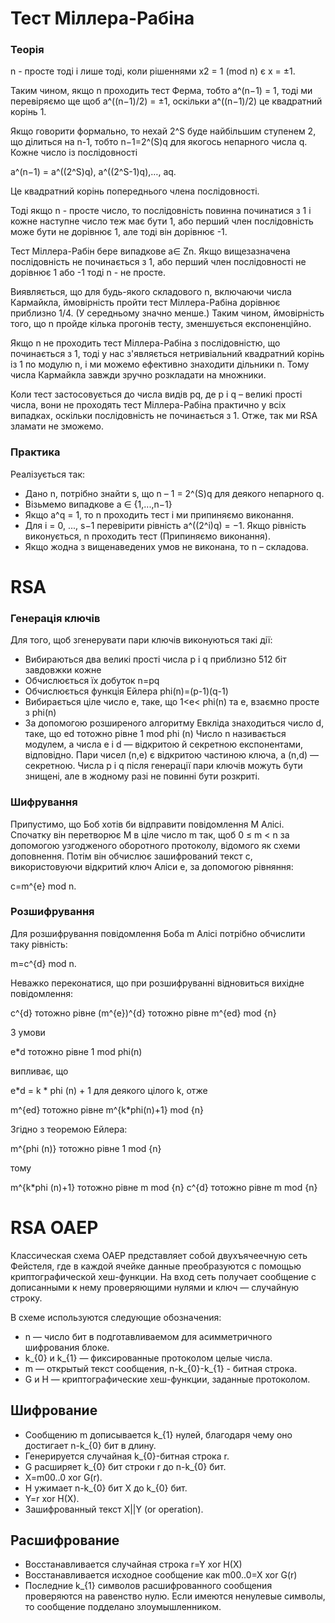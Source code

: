 # Тест Міллера-Рабіна

### Теорія

n - просте тоді і лише тоді, коли рішеннями x2 = 1 (mod n) є x = ±1. <br>
 
Таким чином, якщо n проходить тест Ферма, тобто a^(n−1) = 1, тоді ми перевіряємо ще щоб a^((n−1)/2) = ±1,
оскільки a^((n−1)/2) це квадратний корінь 1. <br>

Якщо говорити формально, то нехай 2^S буде найбільшим ступенем 2, що ділиться на n-1, тобто n−1=2^(S)q для
якогось непарного числа q. Кожне число із послідовності

a^(n−1) = a^((2^S)q), a^((2^S-1)q),…, aq.

Це квадратний корінь попереднього члена послідовності.

Тоді якщо n - просте число, то послідовність повинна починатися з 1 і кожне наступне число теж має бути 1,
або перший член послідовність може бути не дорівнює 1, але тоді він дорівнює -1.

Тест Міллера-Рабін бере випадкове a∈ Zn. Якщо вищезазначена послідовність не починається з 1, або перший член
послідовності не дорівнює 1 або -1 тоді n - не просте.

Виявляється, що для будь-якого складового n, включаючи числа Кармайкла, ймовірність пройти тест Міллера-Рабіна дорівнює
приблизно 1/4. (У середньому значно менше.) Таким чином, ймовірність того, що n пройде кілька прогонів тесту,
зменшується експоненційно.

Якщо n не проходить тест Міллера-Рабіна з послідовністю, що починається з 1, тоді у нас з'являється нетривіальний
квадратний корінь із 1 по модулю n, і ми можемо ефективно знаходити дільники n. Тому числа Кармайкла завжди зручно
розкладати на множники.

Коли тест застосовується до числа видів pq, де p і q – великі прості числа, вони не проходять тест Міллера-Рабіна
практично у всіх випадках, оскільки послідовність не починається з 1. Отже, так ми RSA зламати не зможемо.

### Практика

Реалізується так:

* Дано n, потрібно знайти s, що n – 1 = 2^(S)q для деякого непарного q.
* Візьмемо випадкове a ∈ {1,...,n−1}
* Якщо a^q = 1, то n проходить тест і ми припиняємо виконання.
* Для i = 0, ..., s−1 перевірити рівність a^((2^i)q) = −1. Якщо рівність виконується, n проходить тест
(Припиняємо виконання).
* Якщо жодна з вищенаведених умов не виконана, то n – складова.

# RSA

### Генерація ключів

Для того, щоб згенерувати пари ключів виконуються такі дії:

* Вибираються два великі прості числа p і q приблизно 512 біт завдовжки кожне
* Обчислюється їх добуток n=pq
* Обчислюється функція Ейлера phi(n)=(p-1)(q-1)
* Вибирається ціле число e, таке, що 1<e< phi(n) та e, взаємно просте з phi(n)
* За допомогою розширеного алгоритму Евкліда знаходиться число d, таке, що ed тотожно рівне 1 mod phi (n)
Число n називається модулем, а числа e і d — відкритою й секретною експонентами, відповідно. Пари чисел (n,e) є 
відкритою частиною ключа, а (n,d) — секретною. Числа p і q після генерації пари ключів можуть бути знищені, але в 
жодному разі не повинні бути розкриті.

### Шифрування

Припустимо, що Боб хотів би відправити повідомлення M Алісі. Спочатку він перетворює M в ціле число m так, щоб 0 ≤ m < n 
за допомогою узгодженого оборотного протоколу, відомого як схеми доповнення. Потім він обчислює зашифрований текст c, 
використовуючи відкритий ключ Аліси e, за допомогою рівняння:

c=m^{e} mod n.

### Розшифрування

Для розшифрування повідомлення Боба m Алісі потрібно обчислити таку рівність:

m=c^{d} mod n.

Неважко переконатися, що при розшифруванні відновиться вихідне повідомлення:

c^{d} тотожно рівне (m^{e})^{d} тотожно рівне m^{ed} mod {n}

З умови

e*d тотожно рівне 1 mod phi(n)

випливає, що

e*d = k * phi (n) + 1 для деякого цілого k, отже

m^{ed} тотожно рівне m^{k*phi(n)+1} mod {n}

Згідно з теоремою Ейлера:

m^{phi (n)} тотожно рівне 1 mod {n}

тому

m^{k*phi (n)+1} тотожно рівне m mod {n}
c^{d} тотожно рівне m mod {n}

# RSA OAEP

Классическая схема OAEP представляет собой двухъячеечную сеть Фейстеля, где в каждой ячейке данные преобразуются с 
помощью криптографической хеш-функции. На вход сеть получает сообщение с дописанными к нему проверяющими нулями и ключ 
— случайную строку.

В схеме используются следующие обозначения:

* n — число бит в подготавливаемом для асимметричного шифрования блоке.
* k_{0} и k_{1} — фиксированные протоколом целые числа.
* m — открытый текст сообщения, n-k_{0}-k_{1} - битная строка.
* G и H — криптографические хеш-функции, заданные протоколом.

## Шифрование

* Сообщению m дописывается k_{1} нулей, благодаря чему оно достигает n-k_{0} бит в длину.
* Генерируется случайная k_{0}-битная строка r.
* G расширяет k_{0} бит строки r до n-k_{0} бит.
* X=m00..0 xor G(r).
* H ужимает n-k_{0} бит X до k_{0} бит.
* Y=r xor H(X).
* Зашифрованный текст X||Y (or operation).

## Расшифрование

* Восстанавливается случайная строка r=Y xor H(X)
* Восстанавливается исходное сообщение как m00..0=X xor G(r)
* Последние k_{1} символов расшифрованного сообщения проверяются на равенство нулю. Если имеются ненулевые символы, то
сообщение подделано злоумышленником.
